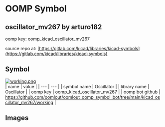 # OOMP Symbol  
## oscillator_mv267  by arturo182  
  
oomp key: oomp_kicad_oscillator_mv267  
  
source repo at: [https://gitlab.com/kicad/libraries/kicad-symbols](https://gitlab.com/kicad/libraries/kicad-symbols)  
## Symbol  
  
[![working.png](working_600.png)](working.png)  
| name | value | 
| --- | --- | 
| symbol name | Oscillator | 
| library name | Oscillator | 
| oomp key | oomp_kicad_oscillator_mv267 | 
| oomp bot github | https://github.com/oomlout/oomlout_oomp_symbol_bot/tree/main/kicad_oscillator_mv267/working | 
## Images  
